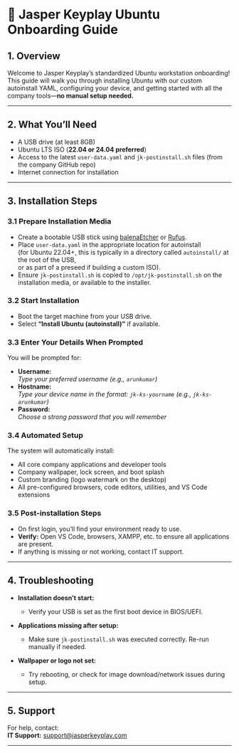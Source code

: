 # 🚀 Jasper Keyplay Ubuntu Onboarding Guide

## 1. Overview

Welcome to Jasper Keyplay’s standardized Ubuntu workstation onboarding!  
This guide will walk you through installing Ubuntu with our custom autoinstall YAML, configuring your device, and getting started with all the company tools—**no manual setup needed.**

---

## 2. What You’ll Need

- A USB drive (at least 8GB)
- Ubuntu LTS ISO (**22.04 or 24.04 preferred**)
- Access to the latest `user-data.yaml` and `jk-postinstall.sh` files (from the company GitHub repo)
- Internet connection for installation

---

## 3. Installation Steps

### 3.1 Prepare Installation Media

- Create a bootable USB stick using [balenaEtcher](https://www.balena.io/etcher/) or [Rufus](https://rufus.ie/).
- Place `user-data.yaml` in the appropriate location for autoinstall  
  (for Ubuntu 22.04+, this is typically in a directory called `autoinstall/` at the root of the USB,  
  or as part of a preseed if building a custom ISO).
- Ensure `jk-postinstall.sh` is copied to `/opt/jk-postinstall.sh` on the installation media, or available to the installer.

### 3.2 Start Installation

- Boot the target machine from your USB drive.
- Select **“Install Ubuntu (autoinstall)”** if available.

### 3.3 Enter Your Details When Prompted

You will be prompted for:

- **Username:**  
  _Type your preferred username (e.g., `arunkumar`)_
- **Hostname:**  
  _Type your device name in the format: `jk-ks-yourname` (e.g., `jk-ks-arunkumar`)_
- **Password:**  
  _Choose a strong password that you will remember_

### 3.4 Automated Setup

The system will automatically install:

- All core company applications and developer tools
- Company wallpaper, lock screen, and boot splash
- Custom branding (logo watermark on the desktop)
- All pre-configured browsers, code editors, utilities, and VS Code extensions

### 3.5 Post-installation Steps

- On first login, you’ll find your environment ready to use.
- **Verify:** Open VS Code, browsers, XAMPP, etc. to ensure all applications are present.
- If anything is missing or not working, contact IT support.

---

## 4. Troubleshooting

- **Installation doesn’t start:**  
  - Verify your USB is set as the first boot device in BIOS/UEFI.

- **Applications missing after setup:**  
  - Make sure `jk-postinstall.sh` was executed correctly. Re-run manually if needed.

- **Wallpaper or logo not set:**  
  - Try rebooting, or check for image download/network issues during setup.

---

## 5. Support

For help, contact:  
**IT Support:** [support@jasperkeyplay.com](mailto:support@jasperkeyplay.com)

---
